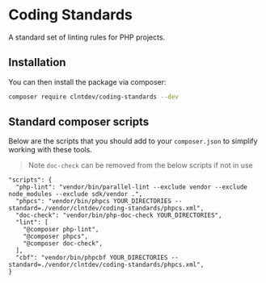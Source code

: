 # Coding Standards

A standard set of linting rules for PHP projects.

## Installation

You can then install the package via composer:

```bash
composer require clntdev/coding-standards --dev
```

## Standard composer scripts

Below are the scripts that you should add to your `composer.json` to simplify working with these tools.

>Note `doc-check` can be removed from the below scripts if not in use

```
"scripts": {
  "php-lint": "vendor/bin/parallel-lint --exclude vendor --exclude node_modules --exclude sdk/vendor .",
  "phpcs": "vendor/bin/phpcs YOUR_DIRECTORIES --standard=./vendor/clntdev/coding-standards/phpcs.xml",
  "doc-check": "vendor/bin/php-doc-check YOUR_DIRECTORIES",
  "lint": [
    "@composer php-lint",
    "@composer phpcs",
    "@composer doc-check",
  ],
  "cbf": "vendor/bin/phpcbf YOUR_DIRECTORIES --standard=./vendor/clntdev/coding-standards/phpcs.xml",
}
```
